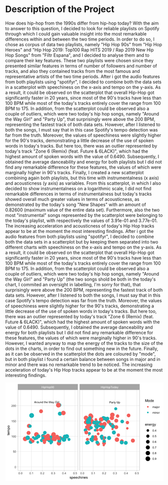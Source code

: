 # Description of the Project 

How does hip-hop from the 1990s differ from hip-hop today? With the aim to answer to this question, I decided to look for reliable playlists on Spotify through which I could gain valuable insight into the most remarkable differences within and between the two time periods. In order to do so, I chose as corpus of data two playlists, namely "Hip Hop 90s" from "Hip Hop Heroes" and "Hip Hop 2019: Top100 Rap HITS 2019 / Rap 2019 New Hip Hop Songs" from "Filtr Espana", and I decided to analyse them and to compare their key features. These two playlists were chosen since they presented similar features in terms of number of followers and number of tracks, and also they contained tracks from the most famous and representative artists of the two time periods.
After i got the audio features from both playlists using "spotifyr", I decided to combine both the data sets in a scatterplot with speechiness on the x-axis and tempo on the y-axis. As a result, it could be observed on the scatterplot that overall Hip-Hop got significantly faster in 20 years, since most of the 90's tracks have less than 100 BPM while most of the today's tracks entirely cover the range from 100 BPM to 175. In addition, from the scatterplot could be observed also a couple of outliers, which were two today's hip hop songs, namely "Around the Way Girl" and "Party Up", that surprisingly were above the 200 BPM, representing the fastest track of both data sets. However, after I listened to both the songs, I must say that in this case Spotify's tempo detection was far from the truth. Moreover, the values of speechiness were slightly higher for the 90's tracks, demonstrating a little decrease of the use of spoken words in today's tracks. But here too, there was an outlier represented by today's track "Zone 6 (Remix) (feat. Future & 6LACK)", which had the highest amount of spoken words with the value of 0.6490. 
Subsequently, I obtained the average danceability and energy for both playlists but I did not find any remarkable difference for these features, the values of which were marginally higher in 90's tracks. 
Finally, I created a new scatterplot combining again both playlists, but this time with instrumentalness (x axis) and acousticness (y axis) as variables. From this scatterplot, in which I also decided to show instrumentalness on a logarithmic scale, I did not find remarkable differences in terms of instrumentalness but today's tracks showed overall much greater values in terms of acousticness, as demonstrated by the today's song "New Shapes" with an amount of 0.82600 (maximum value of the entire data set). Furthermore, also the two most "instrumental" songs represented by the scatterplot were belonging to the today's playlist, with respectively the values of 3.91e-01 and 3.77e-01.
The increasing acceleration and acousticness of today's Hip Hop tracks appear to be at the moment the most interesting findings. 
After i got the audio features from both playlists using "spotifyr", I decided to combine both the data sets in a scatterplot but by keeping them separated into two different charts with speechiness on the x-axis and tempo on the y-axis. As a result, it could be observed on the scatterplot that overall Hip-Hop got significantly faster in 20 years, since most of the 90's tracks have less than 100 BPM while most of the today's tracks entirely cover the range from 100 BPM to 175. In addition, from the scatterplot could be observed also a couple of outliers, which were two today's hip hop songs, namely "Around the Way Girl" and "Party Up" (the two songs shold be both in the today's chart, I commited an oversight in labelling, I'm sorry for that), that surprisingly were above the 200 BPM, representing the fastest track of both data sets. However, after I listened to both the songs, I must say that in this case Spotify's tempo detection was far from the truth. Moreover, the values of speechiness were slightly higher for the 90's tracks, demonstrating a little decrease of the use of spoken words in today's tracks. But here too, there was an outlier represented by today's track "Zone 6 (Remix) (feat. Future & 6LACK)", which had the highest amount of spoken words with the value of 0.6490. 
Subsequently, I obtained the average danceability and energy for both playlists but I did not find any remarkable difference for these features, the values of which were marginally higher in 90's tracks. However, I wanted anyway to map the energy of the tracks to the size of the dots in the charts, in order to find out something new in the future.
Finally, as it can be observed in the scatterplot the dots are coloured by "mode", but in both playlist i found a certain balance between songs in major and in minor and there was no remarkable trend to be noticed.
The increasing acceleration of today's Hip Hop tracks appear to be at the moment the most interesting findings. 

![Visualisation](Rplot.png)

